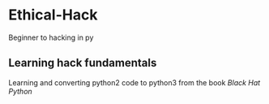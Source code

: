 # Ethical-Hack
Beginner to hacking in py
## Learning hack fundamentals
Learning and converting python2 code to python3 from the book _Black Hat Python_
